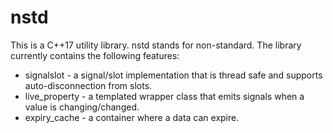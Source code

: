 # nstd

This is a C++17 utility library. nstd stands for non-standard.
The library currently contains the following features:
   * signalslot    - a signal/slot implementation that is thread safe and supports auto-disconnection from slots.
   * live_property - a templated wrapper class that emits signals when a value is changing/changed.
   * expiry_cache  - a container where a data can expire.
